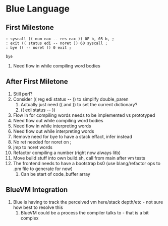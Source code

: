 # Blue Language

## First Milestone

```
: syscall (( num eax -- res eax )) 0F b, 05 b, ;
: exit (( status edi -- noret )) 60 syscall ;
: bye (( -- noret )) 0 exit ;

bye
```

1. Need flow in while compiling word bodies


## After First Miletone

1. Still perl?
1. Consider (( reg edi status -- )) to simplify double_paren
   1. Actually just need (( and )) to set the current dictionary?
   1. (( edi status -- ))
1. Flow in for compiling words needs to be implemented vs prototyped
1. Need flow out while compiling word bodies
1. Need flow in while interpreting words
1. Need flow out while interpreting words
1. Remove need for bye to have a stack effact, infer instead
1. No ret needed for noret on ;
1. jmp to noret words
1. Refactor compiling a number (right now always litb)
1. Move build stuff into own build.sh, call from main after vm tests
1. The frontend needs to have a bootstrap bs0 (use blang/refactor ops to .pm file to generate for now)
   1. Can be start of code_buffer array

## BlueVM Integration

1. Blue is having to track the perceived vm here/stack depth/etc - not sure how best to resolve this
   1. BlueVM could be a process the compiler talks to - that is a bit complex
   
